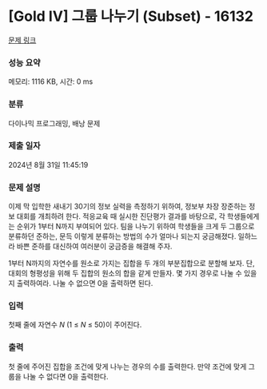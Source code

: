 # [Gold IV] 그룹 나누기 (Subset) - 16132 

[문제 링크](https://www.acmicpc.net/problem/16132) 

### 성능 요약

메모리: 1116 KB, 시간: 0 ms

### 분류

다이나믹 프로그래밍, 배낭 문제

### 제출 일자

2024년 8월 31일 11:45:19

### 문제 설명

<p>이제 막 입학한 새내기 30기의 정보 실력을 측정하기 위하여, 정보부 차장 장준하는 정보 대회를 개최하려 한다. 적응교육 때 실시한 진단평가 결과를 바탕으로, 각 학생들에게는 순위가 1부터 N까지 부여되어 있다. 팀을 나누기 위하여 학생들을 크게 두 그룹으로 분류하던 준하는, 문득 이렇게 분류하는 방법의 수가 얼마나 되는지 궁금해졌다. 일하느라 바쁜 준하를 대신하여 여러분이 궁금증을 해결해 주자.</p>

<p>1부터 N까지의 자연수를 원소로 가지는 집합을 두 개의 부분집합으로 분할해 보자. 단, 대회의 형평성을 위해 두 집합의 원소의 합을 같게 만들자. 몇 가지 경우로 나눌 수 있을지 출력하여라. 나눌 수 없으면 0을 출력하면 된다.</p>

### 입력 

 <p>첫째 줄에 자연수 <em>N</em> (1 ≤ <em>N</em> ≤ 50)이 주어진다.</p>

### 출력 

 <p>첫 줄에 주어진 집합을 조건에 맞게 나누는 경우의 수를 출력한다. 만약 조건에 맞게 그룹을 나눌 수 없다면 0을 출력한다.</p>

